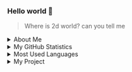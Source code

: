 ### Hello world 👋

> Where is 2d world? can you tell me
<details>
<summary>About Me</summary>

- 🧑‍🤝‍🧑 My best friends is [Sensei arya senpai](https://github.com/aryawpratama) :v
- 🌱 I’m currently learning javascript & typescript

</details>

<details>
<summary>My GitHub Statistics</summary>
<br/>
 
[![GiHhub Stats](https://github-readme-stats.vercel.app/api?username=query-gani&show_icons=true&theme=tokyonight&count_private=true)](https://github.com/query-gani)

</details>

<details>
<summary>Most Used Languages</summary>
<br/>
  
[![Top Langs](https://github-readme-stats.vercel.app/api/top-langs/?username=query-gani&layout=compact&theme=tokyonight)](https://github.com/query-gani)

</details>

<details>
<summary>My Project</summary>
<br/>
  
<a href="https://github.com/QUERY-GANI/shinigami-nest">
<img align="center" src="https://github-readme-stats.vercel.app/api/pin/?username=QUERY-GANI&repo=shinigami-nest&title_color=41b883&icon_color=41b883&text_color=273849&bg_color=fffefe" />
</a>
<br />
<br />
<a href="https://github.com/QUERY-GANI/shinigami-reacta">
<img align="center" src="https://github-readme-stats.vercel.app/api/pin/?username=QUERY-GANI&repo=shinigami-react&title_color=41b883&icon_color=41b883&text_color=273849&bg_color=fffefe" />
</a>

</details>
